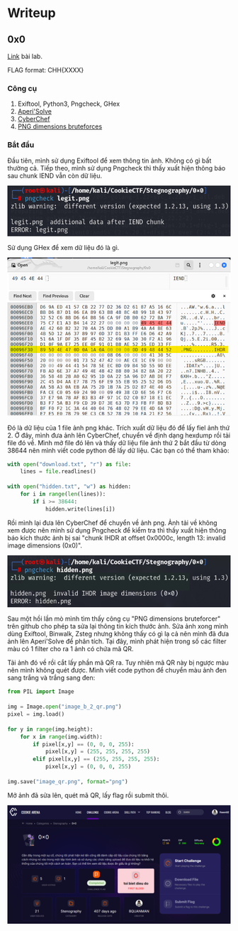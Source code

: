 # Writeup

## 0x0
[Link](https://battle.cookiearena.org/challenges/stenography/0x0) bài lab.

FLAG format: CHH{XXXX}

### Công cụ
1. Exiftool, Python3, Pngcheck, GHex
2. [Aperi'Solve](https://www.aperisolve.com/)
3. [CyberChef](https://gchq.github.io/CyberChef/)
4. [PNG dimensions bruteforces](https://github.com/cjharris18/png-dimensions-bruteforcer)

### Bắt đầu

Đầu tiên, mình sử dụng Exiftool để xem thông tin ảnh. Không có gì bất thường cả. Tiếp theo, mình sử dụng Pngcheck thì thấy xuất hiện thông báo sau chunk IEND vẫn còn dữ liệu.

![img](https://github.com/GnolV/CookieArenaCTF/blob/a3595975803a9e90693c4562938f7f1b1e091d6a/Stegnography/0x0/pngcheck.png)

Sử dụng GHex để xem dữ liệu đó là gì.

![img](https://github.com/GnolV/CookieArenaCTF/blob/a3595975803a9e90693c4562938f7f1b1e091d6a/Stegnography/0x0/ghex1.png)

Đó là dữ liệu của 1 file ảnh png khác. Trích xuất dữ liệu đó để lấy fiel ảnh thứ 2. Ở đây, mình đưa ảnh lên CyberChef, chuyển về định dạng hexdump rồi tải file đó về. Mình mở file đó lên và thấy dữ liệu file ảnh thứ 2 bắt đầu từ dòng 38644 nên mình viết code python để lấy dữ liệu. Các bạn có thể tham khảo:

```python
with open("download.txt", "r") as file:
    lines = file.readlines()
    
with open("hidden.txt", "w") as hidden:
    for i in range(len(lines)):
        if i >= 38644:
            hidden.write(lines[i])
```

Rồi mình lại đưa lên CyberChef để chuyển về ảnh png. Ảnh tải về không xem được nên mình sử dụng Pngcheck để kiểm tra thì thấy xuất hiện thông báo kích thước ảnh bị sai "chunk IHDR at offset 0x0000c, length 13: invalid image dimensions (0x0)".

![img](https://github.com/GnolV/CookieArenaCTF/blob/a3595975803a9e90693c4562938f7f1b1e091d6a/Stegnography/0x0/pngcheck2.png)

Sau một hồi lần mò mình tìm thấy công cụ "PNG dimensions bruteforcer" trên github cho phép ta sửa lại thông tin kích thước ảnh. Sửa ảnh xong mình dùng Exiftool, Binwalk, Zsteg nhưng không thấy có gì lạ cả nên mình đã đưa ảnh lên Aperi'Solve để phân tích. Tại đây, mình phát hiện trong số các filter màu có 1 filter cho ra 1 ảnh có chứa mã QR. 

Tải ảnh đó về rồi cắt lấy phần mã QR ra. Tuy nhiên mã QR này bị ngược màu nên mình không quét được. Mình viết code python để chuyển màu ảnh đen sang trắng và trắng sang đen:

```python
from PIL import Image

img = Image.open("image_b_2_qr.png")
pixel = img.load()

for y in range(img.height):
    for x in range(img.width):
        if pixel[x,y] == (0, 0, 0, 255):
            pixel[x,y] = (255, 255, 255, 255)
        elif pixel[x,y] == (255, 255, 255, 255):
            pixel[x,y] = (0, 0, 0, 255)

img.save("image_qr.png", format="png")
```

Mở ảnh đã sửa lên, quét mã QR, lấy flag rồi submit thôi.

![img](https://github.com/GnolV/CookieArenaCTF/blob/a3595975803a9e90693c4562938f7f1b1e091d6a/Stegnography/0x0/completed.png)

